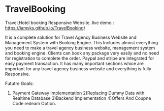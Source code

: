 # TravelBooking
Travel,Hotel booking Responsive Website.  live demo : https://iamvks.github.io/TravelBooking/

It is a complete solution for Travel Agency Business Website and Management System with Booking Engine.
This Includes almost everything you need to make a travel agency business website, management system and booking engine.
Clients can book any package very easily and no need for registration to complete the order.
Paypal and stripe are integrated for easy payment transaction.
It has many important sections whice are important for any travel agency business website and everything is fully Responsive.

Fututre Goals:
1) Payment Gateway Implementation
2)Replacing Dummy Data with Realtime Database
3)Backend  Implementation
4)Offers And Coupne Code redeam Option.
